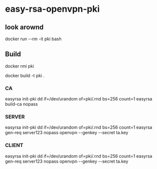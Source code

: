 # easy-rsa-openvpn-pki

## look arownd

docker run --rm -it pki bash

## Build

docker rmi pki

docker build -t pki .



### CA

easyrsa init-pki
dd if=/dev/urandom of=pki/.rnd bs=256 count=1
easyrsa build-ca nopass

### SERVER

easyrsa init-pki
dd if=/dev/urandom of=pki/.rnd bs=256 count=1
easyrsa gen-req server123 nopass
openvpn --genkey --secret ta.key

### CLIENT

easyrsa init-pki
dd if=/dev/urandom of=pki/.rnd bs=256 count=1
easyrsa gen-req server123 nopass
openvpn --genkey --secret ta.key